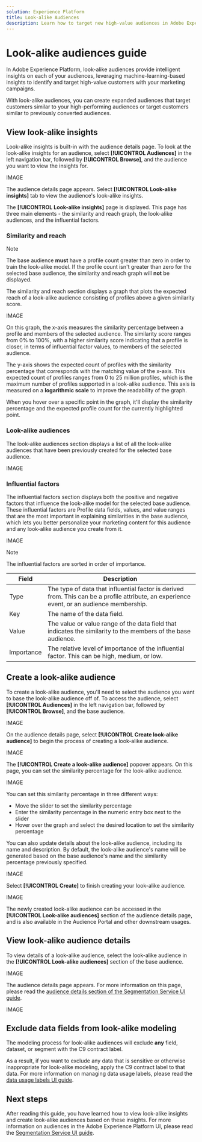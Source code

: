 ```yaml
---
solution: Experience Platform
title: Look-alike Audiences
description: Learn how to target new high-value audiences in Adobe Experience Platform using look-alike audiences.
---
```


# Look-alike audiences guide

In Adobe Experience Platform, look-alike audiences provide intelligent insights on each of your audiences, leveraging machine-learning-based insights to identify and target high-value customers with your marketing campaigns. 

With look-alike audiences, you can create expanded audiences that target customers similar to your high-performing audiences or target customers similar to previously converted audiences.

## View look-alike insights

Look-alike insights is built-in with the audience details page. To look at the look-alike insights for an audience, select **[!UICONTROL Audiences]** in the left navigation bar, followed by **[!UICONTROL Browse]**, and the audience you want to view the insights for.

IMAGE

The audience details page appears. Select **[!UICONTROL Look-alike insights]** tab to view the audience's look-alike insights.

The **[!UICONTROL Look-alike insights]** page is displayed. This page has three main elements - the similarity and reach graph, the look-alike audiences, and the influential factors.

### Similarity and reach

>[!NOTE]
>
>The base audience **must** have a profile count greater than zero in order to train the look-alike model. If the profile count isn't greater than zero for the selected base audience, the similarity and reach graph will **not** be displayed.

The similarity and reach section displays a graph that plots the expected reach of a look-alike audience consisting of profiles above a given similarity score.

IMAGE

On this graph, the x-axis measures the similarity percentage between a profile and members of the selected audience. The similarity score ranges from 0% to 100%, with a higher similarity score indicating that a profile is closer, in terms of influential factor values, to members of the selected audience.

The y-axis shows the expected count of profiles with the similarity percentage that corresponds with the matching value of the x-axis. This expected count of profiles ranges from 0 to 25 million profiles, which is the maximum number of profiles supported in a look-alike audience. This axis is measured on a **logarithmic scale** to improve the readability of the graph. 

When you hover over a specific point in the graph, it'll display the similarity percentage and the expected profile count for the currently highlighted point.

### Look-alike audiences

The look-alike audiences section displays a list of all the look-alike audiences that have been previously created for the selected base audience.

IMAGE

### Influential factors

The influential factors section displays both the positive and negative factors that influence the look-alike model for the selected base audience. These influential factors are Profile data fields, values, and value ranges that are the most important in explaining similarities in the base audience, which lets you better personalize your marketing content for this audience and any look-alike audience you create from it.

IMAGE

>[!NOTE]
>
>The influential factors are sorted in order of importance.

| Field | Description | 
| ----- | ----------- |
| Type | The type of data that influential factor is derived from. This can be a profile attribute, an experience event, or an audience membership. |
| Key | The name of the data field. |
| Value | The value or value range of the data field that indicates the similarity to the members of the base audience. |
| Importance | The relative level of importance of the influential factor. This can be high, medium, or low. |

## Create a look-alike audience

To create a look-alike audience, you'll need to select the audience you want to base the look-alike audience off of. To access the audience, select **[!UICONTROL Audiences]** in the left navigation bar, followed by **[!UICONTROL Browse]**, and the base audience.

IMAGE

On the audience details page, select **[!UICONTROL Create look-alike audience]** to begin the process of creating a look-alike audience.

IMAGE

The **[!UICONTROL Create a look-alike audience]** popover appears. On this page, you can set the similarity percentage for the look-alike audience.

IMAGE

You can set this similarity percentage in three different ways:

- Move the slider to set the similarity percentage
- Enter the similarity percentage in the numeric entry box next to the slider
- Hover over the graph and select the desired location to set the similarity percentage

You can also update details about the look-alike audience, including its name and description. By default, the look-alike audience's name will be generated based on the base audience's name and the similarity percentage previously specified.

IMAGE

Select **[!UICONTROL Create]** to finish creating your look-alike audience.

IMAGE

The newly created look-alike audience can be accessed in the **[!UICONTROL Look-alike audiences]** section of the audience details page, and is also available in the Audience Portal and other downstream usages.

## View look-alike audience details

To view details of a look-alike audience, select the look-alike audience in the **[!UICONTROL Look-alike audiences]** section of the base audience.

IMAGE

The audience details page appears. For more information on this page, please read the [audience details section of the Segmentation Service UI guide](./overview.md#audience-details).

IMAGE

## Exclude data fields from look-alike modeling

The modeling process for look-alike audiences will exclude **any** field, dataset, or segment with the C9 contract label. 

As a result, if you want to exclude any data that is sensitive or otherwise inappropriate for look-alike modeling, apply the C9 contract label to that data. For more information on managing data usage labels, please read the [data usage labels UI guide](../../data-governance/labels/user-guide.md).

## Next steps

After reading this guide, you have learned how to view look-alike insights and create look-alike audiences based on these insights. For more information on audiences in the Adobe Experience Platform UI, please read the [Segmentation Service UI guide](./overview.md).
